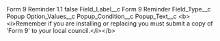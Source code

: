 <?xml version="1.0" encoding="UTF-8"?>
<CustomMetadata xmlns="http://soap.sforce.com/2006/04/metadata" xmlns:xsi="http://www.w3.org/2001/XMLSchema-instance" xmlns:xsd="http://www.w3.org/2001/XMLSchema">
    <label>Form 9 Reminder 1.1</label>
    <protected>false</protected>
    <values>
        <field>Field_Label__c</field>
        <value xsi:type="xsd:string">Form 9 Reminder</value>
    </values>
    <values>
        <field>Field_Type__c</field>
        <value xsi:type="xsd:string">Popup</value>
    </values>
    <values>
        <field>Option_Values__c</field>
        <value xsi:nil="true"/>
    </values>
    <values>
        <field>Popup_Condition__c</field>
        <value xsi:nil="true"/>
    </values>
    <values>
        <field>Popup_Text__c</field>
        <value xsi:type="xsd:string">&lt;b&gt;&lt;i&gt;Remember if you are installing or replacing you must submit a copy of &apos;Form 9&apos; to your local council.&lt;/i&gt;&lt;/b&gt;</value>
    </values>
</CustomMetadata>
